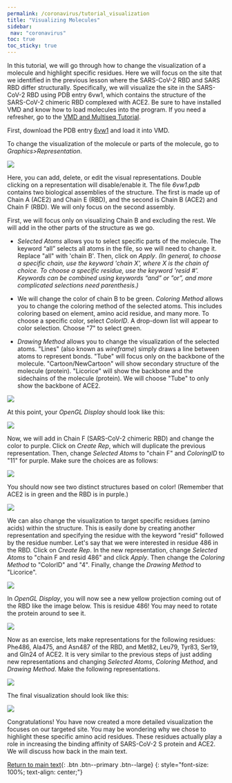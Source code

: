 ```yaml
---
permalink: /coronavirus/tutorial_visualization
title: "Visualizing Molecules"
sidebar: 
 nav: "coronavirus"
toc: true
toc_sticky: true
---
```


In this tutorial, we will go through how to change the visualization of a molecule and highlight specific residues. Here we will focus on the site that we identified in the previous lesson where the SARS-CoV-2 RBD and SARS RBD differ structurally. Specifically, we will visualize the site in the SARS-CoV-2 RBD using PDB entry 6vw1, which contains the structure of the SARS-CoV-2 chimeric RBD complexed with ACE2. Be sure to have installed VMD and know how to load molecules into the program. If you need a refresher, go to the <a href="tutorial_multiseq" target="_blank">VMD and Multiseq Tutorial</a>.

First, download the PDB entry <a href="https://www.rcsb.org/structure/6vw1" target="_blank">6vw1</a> and load it into VMD.

To change the visualization of the molecule or parts of the molecule, go to *Graphics>Representation*. 

<img src="../_pages/coronavirus/files/Ridge%20Tutorial/Ridge4.png">

Here, you can add, delete, or edit the visual representations. Double clicking on a representation will disable/enable it. The file *6vw1.pdb* contains two biological assemblies of the structure. The first is made up of Chain A (ACE2) and Chain E (RBD), and the second is Chain B (ACE2) and Chain F (RBD). We will only focus on the second assembly. 

First, we will focus only on visualizing Chain B and excluding the rest. We will add in the other parts of the structure as we go.

* *Selected Atoms* allows you to select specific parts of the molecule. The keyword “all” selects all atoms in the file, so we will need to change it. Replace "all" with 'chain B'. Then, click on *Apply*. *(In general, to choose a specific chain, use the keyword 'chain X', where X is the chain of choice. To choose a specific residue, use the keyword 'resid #'. Keywords can be combined using keywords “and” or ”or”, and more complicated selections need parenthesis.)*

* We will change the color of chain B to be green. *Coloring Method* allows you to change the coloring method of the selected atoms. This includes coloring based on element, amino acid residue, and many more. To choose a specific color, select *ColorID*. A drop-down list will appear to color selection. Choose "7" to select green.

* *Drawing Method* allows you to change the visualization of the selected atoms. "Lines" (also known as *wireframe*) simply draws a line between atoms to represent bonds. "Tube" will focus only on the backbone of the molecule. "Cartoon/NewCartoon" will show secondary structure of the molecule (protein). "Licorice" will show the backbone and the sidechains of the molecule (protein). We will choose "Tube" to only show the backbone of ACE2.

<img src="../_pages/coronavirus/files/Ridge%20Tutorial/Ridge5.png">

At this point, your *OpenGL Display* should look like this:

<img src="../_pages/coronavirus/files/Ridge%20Tutorial/Ridge6.png">

Now, we will add in Chain F (SARS-CoV-2 chimeric RBD) and change the color to purple. Click on *Create Rep*, which will duplicate the previous representation. Then, change *Selected Atoms* to "chain F" and *ColoringID* to "11" for purple. Make sure the choices are as follows:

<img src="../_pages/coronavirus/files/Ridge%20Tutorial/Ridge7.png">

You should now see two distinct structures based on color! (Remember that ACE2 is in green and the RBD is in purple.)

<img src="../_pages/coronavirus/files/Ridge%20Tutorial/Ridge8.png">

We can also change the visualization to target specific residues (amino acids) within the structure. This is easily done by creating another representation and specifying the residue with the keyword "resid" followed by the residue number. Let's say that we were interested in residue 486 in the RBD. Click on *Create Rep*. In the new representation, change *Selected Atoms* to "chain F and resid 486" and click *Apply*. Then change the *Coloring Method* to "ColorID" and "4". Finally, change the *Drawing Method* to "Licorice".

<img src="../_pages/coronavirus/files/Ridge%20Tutorial/Ridge8-1.png">

In *OpenGL Display*, you will now see a new yellow projection coming out of the RBD like the image below. This is residue 486! You may need to rotate the protein around to see it.

<img src="../_pages/coronavirus/files/Ridge%20Tutorial/Ridge8-2.png">

Now as an exercise, lets make representations for the following residues: Phe486, Ala475, and Asn487 of the RBD, and Met82, Leu79, Tyr83, Ser19, and Gln24 of ACE2. It is very similar to the previous steps of just adding new representations and changing *Selected Atoms*, *Coloring Method*, and *Drawing Method*. Make the following representations.

<img src="../_pages/coronavirus/files/Ridge%20Tutorial/Ridge9.png">

The final visualization should look like this:

<img src="../_pages/coronavirus/files/Ridge%20Tutorial/Ridge10.png">

Congratulations! You have now created a more detailed visualization the focuses on our targeted site. You may be wondering why we chose to highlight these specific amino acid residues. These residues actually play a role in increasing the binding affinity of SARS-CoV-2 S protein and ACE2. We will discuss how back in the main text.

[Return to main text](structural_diff){: .btn .btn--primary .btn--large}
{: style="font-size: 100%; text-align: center;"}
